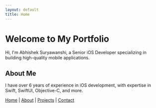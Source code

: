 ```yaml
---
layout: default
title: Home
---
```


# Welcome to My Portfolio
Hi, I'm Abhishek Suryawanshi, a Senior iOS Developer specializing in building high-quality mobile applications.

## About Me
I have over 6 years of experience in iOS development, with expertise in Swift, SwiftUI, Objective-C, and more.

[Home](index.md) | [About](about.md) | [Projects](projects.md) | [Contact](contact.md)
